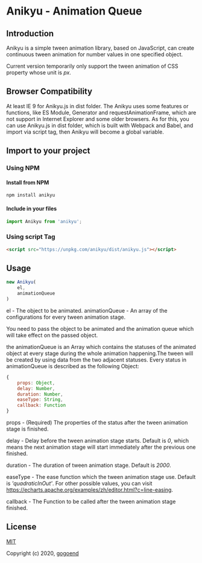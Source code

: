 # Anikyu - Animation Queue


## Introduction

Anikyu is a simple tween animation library, based on JavaScript, can create continuous tween animation for number values in one specified object.

Current version temporarily only support the tween animation of CSS property whose unit is *px*.

## Browser Compatibility
At least IE 9 for Anikyu.js in dist folder.
The Anikyu uses some features or functions, like ES Module, Generator and requestAnimationFrame, which are not support in Internet Explorer and some older browsers. As for this, you can use Anikyu.js in dist folder, which is built with Webpack and Babel, and import via script tag, then Anikyu will become a global variable.


## Import to your project

### Using NPM
#### Install from NPM
```shell
npm install anikyu
```

#### Include in your files
```JavaScript
import Anikyu from 'anikyu';
```

### Using script Tag
```HTML
<script src="https://unpkg.com/anikyu/dist/anikyu.js"></script>
```


## Usage

```JavaScript
new Anikyu(
    el,
    animationQueue
)
```

el - The object to be animated.
animationQueue - An array of the configurations for every tween animation stage.

You need to pass the object to be animated and the animation queue which will take effect on the passed object.

the animationQueue is an Array which contains the statuses of the animated object at every stage during the whole animation happening.The tween will be created by using data from the two adjacent statuses.
Every status in animationQueue is described as the following Object:

```JavaScript
{
    props: Object,
    delay: Number,
    duration: Number,
    easeType: String,
    callback: Function
}
```

props - (Required) The properties of the status after the tween animation stage is finished.

delay - Delay before the tween animation stage starts. Default is *0*, which means the next animation stage will start immediately after the previous one finished.

duration - The duration of tween animation stage. Default is *2000*.

easeType - The ease function which the tween animation stage use. Default is *'quadraticInOut'*. For other possible values, you can visit <https://echarts.apache.org/examples/zh/editor.html?c=line-easing>.

callback - The Function to be called after the tween animation stage finished.


## License

[MIT](http://opensource.org/licenses/MIT)

Copyright (c) 2020, [gogoend](http://github.com/gogoend)
